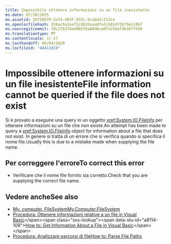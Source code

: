 ```yaml
---
title: Impossibile ottenere informazioni su un file inesistente
ms.date: 07/20/2015
ms.assetid: 2bf50d79-2a74-403f-833c-6cabd2c213ce
ms.openlocfilehash: 926ac9a2eaf2c8b3daaa8fa3cb01d73b79e2c8b7
ms.sourcegitcommit: f8c270376ed905f6a8896ce0fe25b4f4b38ff498
ms.translationtype: MT
ms.contentlocale: it-IT
ms.lasthandoff: 06/04/2020
ms.locfileid: "84411018"
---
```

# <a name="file-information-cannot-be-queried-if-the-file-does-not-exist"></a><span data-ttu-id="a8114-102">Impossibile ottenere informazioni su un file inesistente</span><span class="sxs-lookup"><span data-stu-id="a8114-102">File information cannot be queried if the file does not exist</span></span>
<span data-ttu-id="a8114-103">Si è provato a eseguire una query in un oggetto <xref:System.IO.FileInfo> per ottenere informazioni su un file che non esiste.</span><span class="sxs-lookup"><span data-stu-id="a8114-103">An attempt has been made to query a <xref:System.IO.FileInfo> object for information about a file that does not exist.</span></span> <span data-ttu-id="a8114-104">In genere si tratta di un errore che si verifica quando si specifica il nome file.</span><span class="sxs-lookup"><span data-stu-id="a8114-104">Usually this is due to a mistake made when supplying the file name.</span></span>  
  
## <a name="to-correct-this-error"></a><span data-ttu-id="a8114-105">Per correggere l'errore</span><span class="sxs-lookup"><span data-stu-id="a8114-105">To correct this error</span></span>  
  
- <span data-ttu-id="a8114-106">Verificare che il nome file fornito sia corretto.</span><span class="sxs-lookup"><span data-stu-id="a8114-106">Check that you are supplying the correct file name.</span></span>  
  
## <a name="see-also"></a><span data-ttu-id="a8114-107">Vedere anche</span><span class="sxs-lookup"><span data-stu-id="a8114-107">See also</span></span>

- [<span data-ttu-id="a8114-108">My. computer. FileSystem</span><span class="sxs-lookup"><span data-stu-id="a8114-108">My.Computer.FileSystem</span></span>](xref:Microsoft.VisualBasic.FileIO.FileSystem)
- <span data-ttu-id="a8114-109">[Procedura: Ottenere informazioni relative a un file in Visual Basic](https://docs.microsoft.com/previous-versions/visualstudio/visual-studio-2010/abtzf6f7(v=vs.100))</span><span class="sxs-lookup"><span data-stu-id="a8114-109">[How to: Get Information About a File in Visual Basic](https://docs.microsoft.com/previous-versions/visualstudio/visual-studio-2010/abtzf6f7(v=vs.100))</span></span>
- [<span data-ttu-id="a8114-110">Procedura: Analizzare percorsi di file</span><span class="sxs-lookup"><span data-stu-id="a8114-110">How to: Parse File Paths</span></span>](../developing-apps/programming/drives-directories-files/how-to-parse-file-paths.md)
